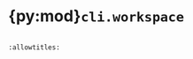 # {py:mod}`cli.workspace`

```{py:module} cli.workspace
```

```{autodoc2-docstring} cli.workspace
:allowtitles:
```
